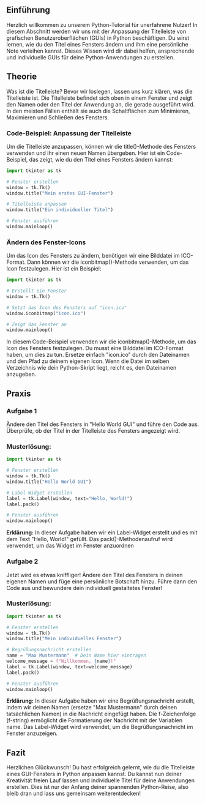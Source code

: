 ## Einführung
Herzlich willkommen zu unserem Python-Tutorial für unerfahrene Nutzer! In diesem Abschnitt werden wir uns mit der Anpassung der Titelleiste von grafischen Benutzeroberflächen (GUIs) in Python beschäftigen. Du wirst lernen, wie du den Titel eines Fensters ändern und ihm eine persönliche Note verleihen kannst. Dieses Wissen wird dir dabei helfen, ansprechende und individuelle GUIs für deine Python-Anwendungen zu erstellen.

## Theorie
Was ist die Titelleiste?
Bevor wir loslegen, lassen uns kurz klären, was die Titelleiste ist. Die Titelleiste befindet sich oben in einem Fenster und zeigt den Namen oder den Titel der Anwendung an, die gerade ausgeführt wird. In den meisten Fällen enthält sie auch die Schaltflächen zum Minimieren, Maximieren und Schließen des Fensters.


### Code-Beispiel: Anpassung der Titelleiste
Um die Titelleiste anzupassen, können wir die title()-Methode des Fensters verwenden und ihr einen neuen Namen übergeben. Hier ist ein Code-Beispiel, das zeigt, wie du den Titel eines Fensters ändern kannst:

```python
import tkinter as tk

# Fenster erstellen
window = tk.Tk()
window.title("Mein erstes GUI-Fenster")

# Titelleiste anpassen
window.title("Ein individueller Titel")

# Fenster ausführen
window.mainloop()
```

### Ändern des Fenster-Icons
Um das Icon des Fensters zu ändern, benötigen wir eine Bilddatei im ICO-Format. Dann können wir die iconbitmap()-Methode verwenden, um das Icon festzulegen. Hier ist ein Beispiel: 

```python
import tkinter as tk

# Erstellt ein Fenster
window = tk.Tk()

# Setzt das Icon des Fensters auf "icon.ico"
window.iconbitmap("icon.ico")

# Zeigt das Fenster an
window.mainloop()
```
In diesem Code-Beispiel verwenden wir die iconbitmap()-Methode, um das Icon des Fensters festzulegen. Du musst eine Bilddatei im ICO-Format haben, um dies zu tun. Ersetze einfach "icon.ico" durch den Dateinamen und den Pfad zu deinem eigenen Icon. Wenn die Datei im selben Verzeichnis wie dein Python-Skript liegt, reicht es, den Dateinamen anzugeben.

## Praxis
### Aufgabe 1
Ändere den Titel des Fensters in "Hello World GUI" und führe den Code aus. Überprüfe, ob der Titel in der Titelleiste des Fensters angezeigt wird.

### Musterlösung:
```python
import tkinter as tk

# Fenster erstellen
window = tk.Tk()
window.title("Hello World GUI")

# Label-Widget erstellen
label = tk.Label(window, text="Hello, World!")
label.pack()

# Fenster ausführen
window.mainloop()
```
**Erklärung:**
In dieser Aufgabe haben wir ein Label-Widget erstellt und es mit dem Text "Hello, World!" gefüllt. Das pack()-Methodenaufruf wird verwendet, um das Widget im Fenster anzuordnen

### Aufgabe 2
Jetzt wird es etwas kniffliger! Ändere den Titel des Fensters in deinen eigenen Namen und füge eine persönliche Botschaft hinzu. Führe dann den Code aus und bewundere dein individuell gestaltetes Fenster!

### Musterlösung:
```python
import tkinter as tk

# Fenster erstellen
window = tk.Tk()
window.title("Mein individuelles Fenster")

# Begrüßungsnachricht erstellen
name = "Max Mustermann"  # Dein Name hier eintragen
welcome_message = f"Willkommen, {name}!"
label = tk.Label(window, text=welcome_message)
label.pack()

# Fenster ausführen
window.mainloop()
```
**Erklärung:**
In dieser Aufgabe haben wir eine Begrüßungsnachricht erstellt, indem wir deinen Namen (ersetze "Max Mustermann" durch deinen tatsächlichen Namen) in die Nachricht eingefügt haben. Die f-Zeichenfolge (f-string) ermöglicht die Formatierung der Nachricht mit der Variablen name. Das Label-Widget wird verwendet, um die Begrüßungsnachricht im Fenster anzuzeigen.

## Fazit
Herzlichen Glückwunsch! Du hast erfolgreich gelernt, wie du die Titelleiste eines GUI-Fensters in Python anpassen kannst. Du kannst nun deiner Kreativität freien Lauf lassen und individuelle Titel für deine Anwendungen erstellen. Dies ist nur der Anfang deiner spannenden Python-Reise, also bleib dran und lass uns gemeinsam weiterentdecken!
